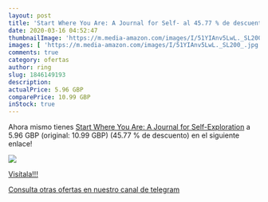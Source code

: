 ```yaml
---
layout: post
title: 'Start Where You Are: A Journal for Self- al 45.77 % de descuento'
date: 2020-03-16 04:52:47
thumbnailImage: 'https://m.media-amazon.com/images/I/51YIAnv5LwL._SL200_.jpg'
images: [ 'https://m.media-amazon.com/images/I/51YIAnv5LwL._SL200_.jpg' ]
comments: true
category: ofertas
author: ring
slug: 1846149193
description:
actualPrice: 5.96 GBP
comparePrice: 10.99 GBP
inStock: true
---
```


Ahora mismo tienes [Start Where You Are: A Journal for Self-Exploration](https://www.amazon.com/dp/1846149193/?tag=redken08-20) a 5.96 GBP (original: 10.99 GBP) (45.77 %  de descuento) en el siguiente enlace!

[![](https://m.media-amazon.com/images/I/51YIAnv5LwL._SL200_.jpg)](https://www.amazon.com/dp/1846149193/?tag=redken08-20)

[Visítala!!!](https://www.amazon.com/dp/1846149193/?tag=redken08-20)

[Consulta otras ofertas en nuestro canal de telegram](https://t.me/s/ofertas25)
